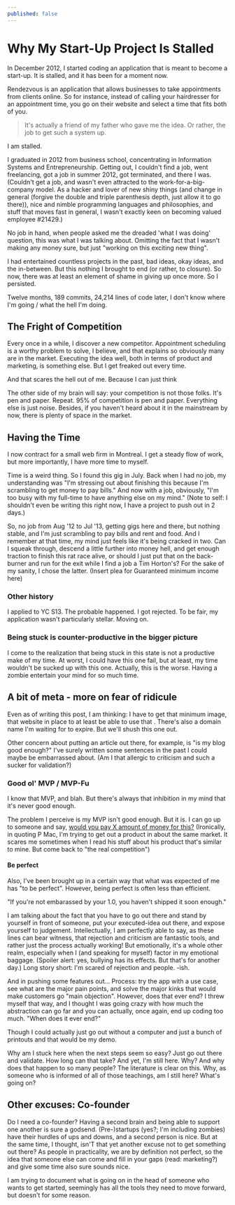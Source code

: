 ```yaml
---
published: false
---
```


# Why My Start-Up Project Is Stalled
In December 2012, I started coding an application that is meant to become a start-up. It is stalled, and it has been for a moment now.

Rendezvous is an application that allows businesses to take appointments from clients online. So for instance, instead of calling your hairdresser for an appointment time, you go on their website and select a time that fits both of you.

> It's actually a friend of my father who gave me the idea. Or rather, the job to get such a system up.

I am stalled.

I graduated in 2012 from business school, concentrating in Information Systems and Entrepreneurship. Getting out, I couldn't find a job, went freelancing, got a job in summer 2012, got terminated, and there I was. (Couldn't get a job, and wasn't even attracted to the work-for-a-big-company model. As a hacker and lover of new shiny things (and change in general (forgive the double and triple parenthesis depth, just allow it to go there)), nice and nimble programming languages and philosophies, and stuff that moves fast in general, I wasn't exactly keen on becoming valued employee #21429.)

No job in hand, when people asked me the dreaded 'what I was doing' question, this was what I was talking about. Omitting the fact that I wasn't making any money sure, but just "working on this exciting new thing". 

I had entertained countless projects in the past, bad ideas, okay ideas, and the in-between. But this nothing I brought to end (or rather, to closure). So now, there was at least an element of shame in giving up once more. So I persisted.

Twelve months, 189 commits, 24,214 lines of code later, I don't know where I'm going / what the hell I'm doing.

## The Fright of Competition
Every once in a while, I discover a new competitor. Appointment scheduling is a worthy problem to solve, I believe, and that explains so obviously many are in the market. Executing the idea well, both in terms of product and marketing, is something else. But I get freaked out every time.

And that scares the hell out of me. Because I can just think

The other side of my brain will say: your competition is not those folks. It's pen and paper. Repeat. 95% of competition is pen and paper. Everything else is just noise. Besides, if you haven't heard about it in the mainstream by now, there is plenty of space in the market.

## Having the Time
I now contract for a small web firm in Montreal. I get a steady flow of work, but more importantly, I have more time to myself. 

Time is a weird thing. So I found this gig in July. Back when I had no job, my understanding was "I'm stressing out about finishing this because I'm scrambling to get money to pay bills." And now with a job, obviously, "I'm too busy with my full-time to have anything else on my mind." (Note to self: I shouldn't even be writing this right now, I have a project to push out in 2 days.)

So, no job from Aug '12 to Jul '13, getting gigs here and there, but nothing stable, and I'm just scrambling to pay bills and rent and food. And I remember at that time, my mind just feels like it's being cracked in two. Can I squeak through, descend a little further into money hell, and get enough traction to finish this rat race alive, or should I just put that on the back-burner and run for the exit while I find a job a Tim Horton's? For the sake of my sanity, I chose the latter. (Insert plea for Guaranteed minimum income here)

### Other history
I applied to YC S13. The probable happened. I got rejected. To be fair, my application wasn't particularly stellar. Moving on.

### Being stuck is counter-productive in the bigger picture
I come to the realization that being stuck in this state is not a productive make of my time. At worst, I could have this one fail, but at least, my time wouldn't be sucked up with this one. Actually, this is the worse. Having a zombie entertain your mind for so much time.

## A bit of meta - more on fear of ridicule
Even as of writing this post, I am thinking: I have to get that minimum image, that website in place to at least be able to use that . There's also a domain name I'm waiting for to expire. But we'll shush this one out.

Other concern about putting an article out there, for example, is "is my blog good enough?" I've surely written some sentences in the past I could maybe be embarrassed about. (Am I that allergic to criticism and such a sucker for validation?)

### Good ol' MVP / MVP-Fu
I know that MVP, and blah. But there's always that inhibition in my mind that it's never good enough. 

The problem I perceive is my MVP isn't good enough. But it is. I can go up to someone and say, [would you pay X amount of money for this?](mckenzie) (Ironically, in quoting P Mac, I'm trying to get out a product in about the same market. It scares me sometimes when I read his stuff about his product that's similar to mine. But come back to "the real competition")

#### Be perfect
Also, I've been brought up in a certain way that what was expected of me has "to be perfect". However, being perfect is often less than efficient. 

"If you're not embarassed by your 1.0, you haven't shipped it soon enough."

I am talking about the fact that you have to go out there and stand by yourself in front of someone, put your executed-idea out there, and expose yourself to judgement. Intellectually, I am perfectly able to say, as these lines can bear witness, that rejection and criticism are fantastic tools, and rather just the process actually working! But emotionally, it's a whole other realm, especially when I (and speaking for myself) factor in my emotional baggage. (Spoiler alert: yes, bullying has its effects. But that's for another day.) Long story short: I'm scared of rejection and people. -ish.

And in pushing some features out... Process: try the app with a use case, see what are the major pain points, and solve the major kinks that would make customers go "main objection". However, does that ever end? I threw myself that way, and I thought I was going crazy with how much the abstraction can go far and you can actually, once again, end up coding too much. "When does it ever end?"

Though I could actually just go out without a computer and just a bunch of printouts and that would be my demo.

Why am I stuck here when the next steps seem so easy? Just go out there and validate. How long can that take? And yet, I'm still here. Why? And why does that happen to so many people? The literature is clear on this. Why, as someone who is informed of all of those teachings, am I still here? What's going on?

## Other excuses: Co-founder
Do I need a co-founder? Having a second brain and being able to support one another is sure a godsend. (Pre-)startups (yes?; I'm including zombies) have their hurdles of ups and downs, and a second person is nice. But at the same time, I thought, isn'T that yet another excuse not to get something out there? As people in practicality, we are by definition not perfect, so the idea that someone else can come and fill in your gaps (read: marketing?) and give some time also sure sounds nice. 

I am trying to document what is going on in the head of someone who wants to get started, seemingly has all the tools they need to move forward, but doesn't for some reason.

